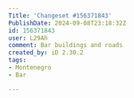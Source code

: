 ```yaml
---
Title: 'Changeset #156371843'
PublishDate: 2024-09-08T23:18:32Z
id: 156371843
user: L29Ah
comment: Bar buildings and roads
created_by: iD 2.30.2
tags:
- Montenegro
- Bar

---
```

